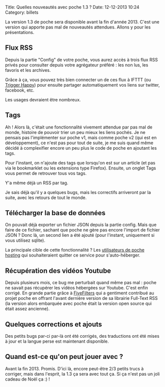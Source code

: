 Title: Quelles nouveautés avec poche 1.3 ?
Date: 12-12-2013 10:24
Category: billets

La version 1.3 de poche sera disponible avant la fin d'année 2013. C'est une version qui apporte pas mal de nouveautés attendues. Allons y pour les présentations.

## Flux RSS

Depuis la partie "Config" de votre poche, vous aurez accès à trois flux RSS privés pour consulter depuis votre agrégateur préféré : les non lus, les favoris et les archives.

Grâce à ça, vous pouvez très bien connecter un de ces flux à IFTTT (ou [Trigger Happy](http://trigger-happy.eu/)) pour ensuite partager automatiquement vos liens sur twitter, facebook, etc.

Les usages devraient être nombreux.

## Tags

Ah ! Alors là, c'était une fonctionnalité vivement attendue par pas mal de monde, histoire de pouvoir trier un peu mieux les liens pochés. Je ne pensais pas l'implémenter sur poche v1, mais comme poche v2 (qui est en développement), ce n'est pas pour tout de suite, je me suis quand même décidé à complexifier encore un peu plus le code de poche en ajoutant les tags.

Pour l'instant, on n'ajoute des tags que lorsqu'on est sur un article (et pas via le bookmarklet ou les extensions type Firefox). Ensuite, un onglet Tags vous permet de retrouver tous vos tags.

Y'a même déjà un RSS par tag.

Je sais déjà qu'il y a quelques bugs, mais les correctifs arriveront par la suite, avec les retours de tout le monde.


## Télécharger la base de données


On pouvait déjà exporter un fichier JSON depuis la partie config. Mais que faire de ce fichier, sachant que poche ne gère pas encore l'import de fichier JSON ? Donc là, un second lien a été ajouté (pour l'instant, uniquement si vous utilisez sqlite).

La principale cible de cette fonctionnalité ? Les [utilisateurs de poche hosting](https://www.framabag.org) qui souhaiteraient quitter ce service pour s'auto-héberger.

## Récupération des vidéos Youtube

Depuis plusieurs mois, ce bug me perturbait quand même pas mal : poche ne savait pas récupérer les vidéos hébergées sur Youtube. C'est enfin corrigé. En grande partie grâce à [FiveFilters](http://fivefilters.org/) qui a gentiment contribué au projet poche en offrant l'avant dernière version de sa librairie Full-Text RSS (la version alors embarquée avec poche était la version open source qui était assez ancienne).


## Quelques corrections et ajouts

Des petits bugs par-ci par-là ont été corrigés, des traductions ont été mises à jour et la langue perse est maintenant disponible.

## Quand est-ce qu'on peut jouer avec ?

Avant la fin 2013. Promis. D'ici là, encore peut-être 2/3 petits trucs à corriger, mais dans l'esprit, la 1.3 ça sera avec tout ça. Si ça n'est pas un joli cadeau de Noël ça :) !
